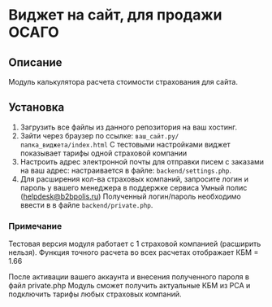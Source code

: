 # Виджет на сайт, для продажи ОСАГО

## Описание

Модуль калькулятора расчета стоимости страхования для сайта.

## Установка

1. Загрузить все файлы из данного репозитория на ваш хостинг.
2. Зайти через браузер по ссылке:  `ваш_сайт.ру/папка_виджета/index.html` 
   С тестовыми настройками виджет показывает тарифы одной страховой компании
3. Настроить адрес электронной почты для отправки писем с заказами на ваш адрес:
    настраивается в файле: `backend/settings.php`.
4. Для расширения кол-ва страховых компаний, запросите логин и пароль у вашего менеджера в поддержке сервиса Умный полис (helpdesk@b2bpolis.ru)
   Полученный логин/пароль необходимо ввести в в файле `backend/private.php`.
   
### Примечание

Тестовая версия модуля работает с 1 страховой компанией (расширить нельзя). Функция точного расчета во всех расчетах отображает КБМ = 1.66 

После активации вашего аккаунта и внесения полученного пароля в файл private.php Модуль сможет получить актуальные КБМ из РСА и 
подключить тарифы любых страховых компаний.
